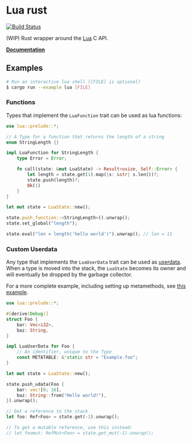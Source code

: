 # Lua rust

[![Build Status](https://travis-ci.org/germangb/lua-rs.svg?branch=master)](https://travis-ci.org/germangb/lua-rs)

(WIP) Rust wrapper around the [Lua](https://www.lua.org/) C API.

**[Documentation](https://germangb.github.io/lua-rs/lua/index.html)**

## Examples

```bash
# Run an interactive lua shell ([FILE] is optional)
$ cargo run --example lua [FILE]
```

### Functions

Types that implement the `LuaFunction` trait can be used as lua functions:

```rust
use lua::prelude::*;

// A Type for a function that returns the length of a string
enum StringLength {}

impl LuaFunction for StringLength {
    type Error = Error;

    fn call(state: &mut LuaState) -> Result<usize, Self::Error> {
        let length = state.get(1).map(|s: &str| s.len())?;
        state.push(length)?;
        Ok(1)
    }
}

let mut state = LuaState::new();

state.push_function::<StringLength>().unwrap();
state.set_global("length");

state.eval("len = length('hello world')").unwrap(); // len = 11
```

### Custom Userdata

Any type that implements the `LuaUserData` trait can be used as [userdata](https://www.lua.org/pil/28.1.html). When a type is moved into the stack, the `LuaState` becomes its owner and will eventually be dropped by the garbage collector.

For a more complete example, including setting up metamethods, see [this example](./examples/lib/vector.rs).

```rust
use lua::prelude::*;

#[derive(Debug)]
struct Foo {
    bar: Vec<i32>,
    baz: String,
}

impl LuaUserData for Foo {
    // An identifier, unique to the Type
    const METATABLE: &'static str = "Example.foo";
}

let mut state = LuaState::new();

state.push_udata(Foo {
    bar: vec![0; 16],
    baz: String::from("Hello world!"),
}).unwrap();

// Get a reference to the stack
let foo: Ref<Foo> = state.get(-1).unwrap();

// To get a mutable reference, use this instead:
// let foomut: RefMut<Foo> = state.get_mut(-1).unwrap();
```
